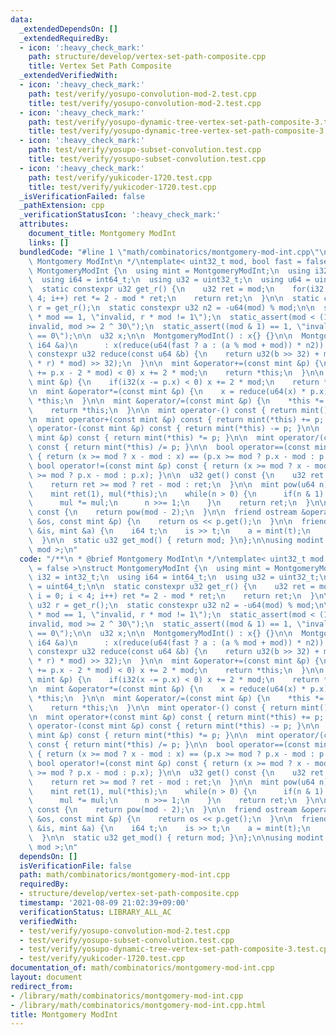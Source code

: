 ```yaml
---
data:
  _extendedDependsOn: []
  _extendedRequiredBy:
  - icon: ':heavy_check_mark:'
    path: structure/develop/vertex-set-path-composite.cpp
    title: Vertex Set Path Composite
  _extendedVerifiedWith:
  - icon: ':heavy_check_mark:'
    path: test/verify/yosupo-convolution-mod-2.test.cpp
    title: test/verify/yosupo-convolution-mod-2.test.cpp
  - icon: ':heavy_check_mark:'
    path: test/verify/yosupo-dynamic-tree-vertex-set-path-composite-3.test.cpp
    title: test/verify/yosupo-dynamic-tree-vertex-set-path-composite-3.test.cpp
  - icon: ':heavy_check_mark:'
    path: test/verify/yosupo-subset-convolution.test.cpp
    title: test/verify/yosupo-subset-convolution.test.cpp
  - icon: ':heavy_check_mark:'
    path: test/verify/yukicoder-1720.test.cpp
    title: test/verify/yukicoder-1720.test.cpp
  _isVerificationFailed: false
  _pathExtension: cpp
  _verificationStatusIcon: ':heavy_check_mark:'
  attributes:
    document_title: Montgomery ModInt
    links: []
  bundledCode: "#line 1 \"math/combinatorics/montgomery-mod-int.cpp\"\n/**\n * @brief\
    \ Montgomery ModInt\n */\ntemplate< uint32_t mod, bool fast = false >\nstruct\
    \ MontgomeryModInt {\n  using mint = MontgomeryModInt;\n  using i32 = int32_t;\n\
    \  using i64 = int64_t;\n  using u32 = uint32_t;\n  using u64 = uint64_t;\n\n\
    \  static constexpr u32 get_r() {\n    u32 ret = mod;\n    for(i32 i = 0; i <\
    \ 4; i++) ret *= 2 - mod * ret;\n    return ret;\n  }\n\n  static constexpr u32\
    \ r = get_r();\n  static constexpr u32 n2 = -u64(mod) % mod;\n\n  static_assert(r\
    \ * mod == 1, \"invalid, r * mod != 1\");\n  static_assert(mod < (1 << 30), \"\
    invalid, mod >= 2 ^ 30\");\n  static_assert((mod & 1) == 1, \"invalid, mod % 2\
    \ == 0\");\n\n  u32 x;\n\n  MontgomeryModInt() : x{} {}\n\n  MontgomeryModInt(const\
    \ i64 &a)\n      : x(reduce(u64(fast ? a : (a % mod + mod)) * n2)) {}\n\n  static\
    \ constexpr u32 reduce(const u64 &b) {\n    return u32(b >> 32) + mod - u32((u64(u32(b)\
    \ * r) * mod) >> 32);\n  }\n\n  mint &operator+=(const mint &p) {\n    if(i32(x\
    \ += p.x - 2 * mod) < 0) x += 2 * mod;\n    return *this;\n  }\n\n  mint &operator-=(const\
    \ mint &p) {\n    if(i32(x -= p.x) < 0) x += 2 * mod;\n    return *this;\n  }\n\
    \n  mint &operator*=(const mint &p) {\n    x = reduce(u64(x) * p.x);\n    return\
    \ *this;\n  }\n\n  mint &operator/=(const mint &p) {\n    *this *= p.inverse();\n\
    \    return *this;\n  }\n\n  mint operator-() const { return mint() - *this; }\n\
    \n  mint operator+(const mint &p) const { return mint(*this) += p; }\n\n  mint\
    \ operator-(const mint &p) const { return mint(*this) -= p; }\n\n  mint operator*(const\
    \ mint &p) const { return mint(*this) *= p; }\n\n  mint operator/(const mint &p)\
    \ const { return mint(*this) /= p; }\n\n  bool operator==(const mint &p) const\
    \ { return (x >= mod ? x - mod : x) == (p.x >= mod ? p.x - mod : p.x); }\n\n \
    \ bool operator!=(const mint &p) const { return (x >= mod ? x - mod : x) != (p.x\
    \ >= mod ? p.x - mod : p.x); }\n\n  u32 get() const {\n    u32 ret = reduce(x);\n\
    \    return ret >= mod ? ret - mod : ret;\n  }\n\n  mint pow(u64 n) const {\n\
    \    mint ret(1), mul(*this);\n    while(n > 0) {\n      if(n & 1) ret *= mul;\n\
    \      mul *= mul;\n      n >>= 1;\n    }\n    return ret;\n  }\n\n  mint inverse()\
    \ const {\n    return pow(mod - 2);\n  }\n\n  friend ostream &operator<<(ostream\
    \ &os, const mint &p) {\n    return os << p.get();\n  }\n\n  friend istream &operator>>(istream\
    \ &is, mint &a) {\n    i64 t;\n    is >> t;\n    a = mint(t);\n    return is;\n\
    \  }\n\n  static u32 get_mod() { return mod; }\n};\n\nusing modint = MontgomeryModInt<\
    \ mod >;\n"
  code: "/**\n * @brief Montgomery ModInt\n */\ntemplate< uint32_t mod, bool fast\
    \ = false >\nstruct MontgomeryModInt {\n  using mint = MontgomeryModInt;\n  using\
    \ i32 = int32_t;\n  using i64 = int64_t;\n  using u32 = uint32_t;\n  using u64\
    \ = uint64_t;\n\n  static constexpr u32 get_r() {\n    u32 ret = mod;\n    for(i32\
    \ i = 0; i < 4; i++) ret *= 2 - mod * ret;\n    return ret;\n  }\n\n  static constexpr\
    \ u32 r = get_r();\n  static constexpr u32 n2 = -u64(mod) % mod;\n\n  static_assert(r\
    \ * mod == 1, \"invalid, r * mod != 1\");\n  static_assert(mod < (1 << 30), \"\
    invalid, mod >= 2 ^ 30\");\n  static_assert((mod & 1) == 1, \"invalid, mod % 2\
    \ == 0\");\n\n  u32 x;\n\n  MontgomeryModInt() : x{} {}\n\n  MontgomeryModInt(const\
    \ i64 &a)\n      : x(reduce(u64(fast ? a : (a % mod + mod)) * n2)) {}\n\n  static\
    \ constexpr u32 reduce(const u64 &b) {\n    return u32(b >> 32) + mod - u32((u64(u32(b)\
    \ * r) * mod) >> 32);\n  }\n\n  mint &operator+=(const mint &p) {\n    if(i32(x\
    \ += p.x - 2 * mod) < 0) x += 2 * mod;\n    return *this;\n  }\n\n  mint &operator-=(const\
    \ mint &p) {\n    if(i32(x -= p.x) < 0) x += 2 * mod;\n    return *this;\n  }\n\
    \n  mint &operator*=(const mint &p) {\n    x = reduce(u64(x) * p.x);\n    return\
    \ *this;\n  }\n\n  mint &operator/=(const mint &p) {\n    *this *= p.inverse();\n\
    \    return *this;\n  }\n\n  mint operator-() const { return mint() - *this; }\n\
    \n  mint operator+(const mint &p) const { return mint(*this) += p; }\n\n  mint\
    \ operator-(const mint &p) const { return mint(*this) -= p; }\n\n  mint operator*(const\
    \ mint &p) const { return mint(*this) *= p; }\n\n  mint operator/(const mint &p)\
    \ const { return mint(*this) /= p; }\n\n  bool operator==(const mint &p) const\
    \ { return (x >= mod ? x - mod : x) == (p.x >= mod ? p.x - mod : p.x); }\n\n \
    \ bool operator!=(const mint &p) const { return (x >= mod ? x - mod : x) != (p.x\
    \ >= mod ? p.x - mod : p.x); }\n\n  u32 get() const {\n    u32 ret = reduce(x);\n\
    \    return ret >= mod ? ret - mod : ret;\n  }\n\n  mint pow(u64 n) const {\n\
    \    mint ret(1), mul(*this);\n    while(n > 0) {\n      if(n & 1) ret *= mul;\n\
    \      mul *= mul;\n      n >>= 1;\n    }\n    return ret;\n  }\n\n  mint inverse()\
    \ const {\n    return pow(mod - 2);\n  }\n\n  friend ostream &operator<<(ostream\
    \ &os, const mint &p) {\n    return os << p.get();\n  }\n\n  friend istream &operator>>(istream\
    \ &is, mint &a) {\n    i64 t;\n    is >> t;\n    a = mint(t);\n    return is;\n\
    \  }\n\n  static u32 get_mod() { return mod; }\n};\n\nusing modint = MontgomeryModInt<\
    \ mod >;\n"
  dependsOn: []
  isVerificationFile: false
  path: math/combinatorics/montgomery-mod-int.cpp
  requiredBy:
  - structure/develop/vertex-set-path-composite.cpp
  timestamp: '2021-08-09 21:02:39+09:00'
  verificationStatus: LIBRARY_ALL_AC
  verifiedWith:
  - test/verify/yosupo-convolution-mod-2.test.cpp
  - test/verify/yosupo-subset-convolution.test.cpp
  - test/verify/yosupo-dynamic-tree-vertex-set-path-composite-3.test.cpp
  - test/verify/yukicoder-1720.test.cpp
documentation_of: math/combinatorics/montgomery-mod-int.cpp
layout: document
redirect_from:
- /library/math/combinatorics/montgomery-mod-int.cpp
- /library/math/combinatorics/montgomery-mod-int.cpp.html
title: Montgomery ModInt
---
```

